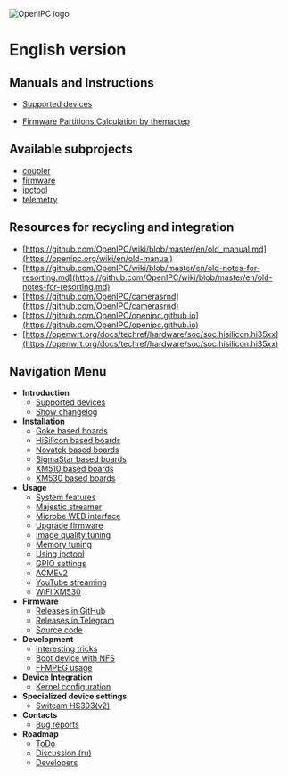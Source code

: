 ![OpenIPC logo](https://cdn.themactep.com/images/logo_openipc.png "OpenIPC logo")

# English version

## Manuals and Instructions

* [Supported devices](https://openipc.org/wiki/en/guide-supported-devices)

* [Firmware Partitions Calculation by themactep](https://themactep.com/tools/firmware-partitions-calculation)


## Available subprojects

* [coupler](https://openipc.github.io/coupler)
* [firmware](https://openipc.github.io/firmware)
* [ipctool](https://openipc.github.io/ipctool)
* [telemetry](https://openipc.github.io/telemetry)


## Resources for recycling and integration

* [https://github.com/OpenIPC/wiki/blob/master/en/old_manual.md](https://openipc.org/wiki/en/old-manual)
* [https://github.com/OpenIPC/wiki/blob/master/en/old-notes-for-resorting.md](https://github.com/OpenIPC/wiki/blob/master/en/old-notes-for-resorting.md)
* [https://github.com/OpenIPC/camerasrnd](https://github.com/OpenIPC/camerasrnd)
* [https://github.com/OpenIPC/openipc.github.io](https://github.com/OpenIPC/openipc.github.io)
* [https://openwrt.org/docs/techref/hardware/soc/soc.hisilicon.hi35xx](https://openwrt.org/docs/techref/hardware/soc/soc.hisilicon.hi35xx)


## Navigation Menu

* **Introduction**
  * [Supported devices](transfer-supported-devices)
  * [Show changelog](transfer-show-changelog)
* **Installation**
  * [Goke based boards](transfer-install-goke)
  * [HiSilicon based boards](transfer-install-hisi)
  * [Novatek based boards](transfer-install-novatek)
  * [SigmaStar based boards](transfer-install-ssc335)
  * [XM510 based boards](transfer-install-xm510)
  * [XM530 based boards](transfer-install-xm530)
* **Usage**
  * [System features](transfer-system-features)
  * [Majestic streamer](transfer-majestic-streamer)
  * [Microbe WEB interface](transfer-microbe-web)
  * [Upgrade firmware](transfer-sysupgrade)
  * [Image quality tuning](transfer-image-quality-tuning)
  * [Memory tuning](transfer-memory-tuning)
  * [Using ipctool](transfer-example-ipctool)
  * [GPIO settings](transfer-gpio-settings)
  * [ACMEv2](transfer-acmev2)
  * [YouTube streaming](transfer-youtube-streaming)
  * [WiFi XM530](transfer-wifi-xm530)
* **Firmware**
  * [Releases in GitHub](https://github.com/OpenIPC/firmware/releases/tag/latest)
  * [Releases in Telegram](https://t.me/s/openipc_dev)
  * [Source code](transfer-source-code)
* **Development**
  * [Interesting tricks](transfer-dev-tricks)
  * [Boot device with NFS](transfer-dev-nfs-boot)
  * [FFMPEG usage](transfer-dev-ffmpeg-usage)
* **Device Integration**
  * [Kernel configuration](transfer-integration-kernel)
* **Specialized device settings**
  * [Switcam HS303(v2)](transfer-special-hs303v2)
* **Contacts**
  * [Bug reports](https://github.com/OpenIPC/firmware/issues)
* **Roadmap**
  * [ToDo](transfer-todo-all)
  * [Discussion (ru)](transfer-discussion-ru)
  * [Developers](transfer-developers)
